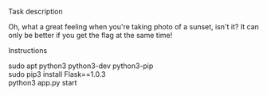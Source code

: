 Task description

Oh, what a great feeling when you're taking photo of a sunset, isn't it? It can only be better if you get the flag at the same time!  

Instructions

sudo apt python3 python3-dev python3-pip  
sudo pip3 install Flask==1.0.3  
python3 app.py start  
